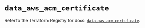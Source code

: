 # `data_aws_acm_certificate`

Refer to the Terraform Registry for docs: [`data_aws_acm_certificate`](https://registry.terraform.io/providers/hashicorp/aws/6.5.0/docs/data-sources/acm_certificate).
